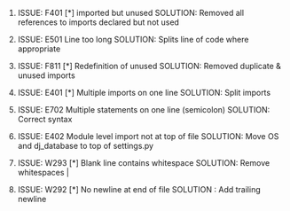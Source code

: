 1. ISSUE: F401 [*] imported but unused
   SOLUTION: Removed all references to imports declared but not used

2. ISSUE: E501 Line too long
   SOLUTION: Splits line of code where appropriate

3. ISSUE: F811 [*] Redefinition of unused
   SOLUTION: Removed duplicate & unused imports

4. ISSUE: E401 [*] Multiple imports on one line
   SOLUTION: Split imports

5. ISSUE: E702 Multiple statements on one line (semicolon)
   SOLUTION: Correct syntax

6. ISSUE: E402 Module level import not at top of file
   SOLUTION: Move OS and dj_database to top of settings.py

7. ISSUE: W293 [*] Blank line contains whitespace
   SOLUTION: Remove whitespaces |

8. ISSUE: W292 [*] No newline at end of file
   SOLUTION : Add trailing newline
